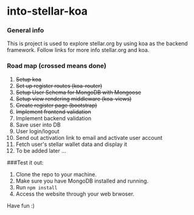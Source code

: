 # into-stellar-koa

### General info
This is project is used to explore stellar.org by using koa as the backend framework.
Follow links for more info stellar.org and koa.

### Road map (crossed means done)
1. ~~Setup koa~~
2. ~~Set up register routes (koa-router)~~
3. ~~Setup User Schema for MongoDB with Mongoose~~
4. ~~Setup view rendering middleware (koa-views)~~
5. ~~Create register page (bootstrap)~~
6. ~~Implement frontend validation~~
7. Implement backend validation
8. Save user into DB
9. User login/logout
10. Send out activation link to email and activate user account
11. Fetch user's stellar wallet data and display it
12. To be added later ...


###Test it out:
1. Clone the repo to your machine.
2. Make sure you have MongoDB installed and running.
3. Run `npm install`
4. Access the website through your web brwoser.

Have fun :)
